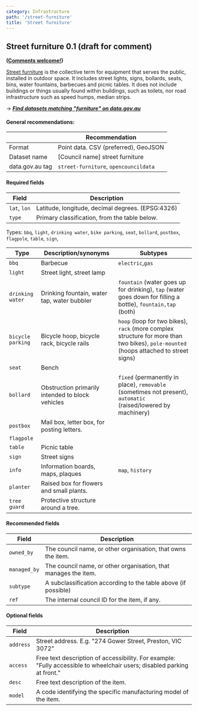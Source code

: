 ```yaml
---
category: Infrastructure
path: '/street-furniture'
title: 'Street furniture'
---
```

## Street furniture 0.1 (draft for comment)
**([Comments welcome!](https://github.com/okfnau/open-council-data/issues))**

[Street furniture](https://en.wikipedia.org/wiki/Street_furniture) is the collective term for equipment that serves the public, installed in outdoor space. It includes street lights, signs, bollards, seats, bins, water fountains, barbecues and picnic tables. It does not include buildings or things usually found within buildings, such as toilets, nor road infrastructure such as speed humps, median strips.

&rarr; <i>**[Find datasets matching "furniture" on data.gov.au](https://data.gov.au/dataset?q=furniture&sort=extras_harvest_portal+asc%2C+score+desc)**</i>

#### General recommendations:

&nbsp;| Recommendation
------|------------
Format| Point data. CSV (preferred), GeoJSON
Dataset name| [Council name] street furniture
data.gov.au tag| `street-furniture`, `opencouncildata`

#### Required fields

Field | Description
------|------------
`lat`, `lon`| Latitude, longitude, decimal degrees. (EPSG:4326) 
`type`| Primary classification, from the table below.

Types: `bbq`, `light`, `drinking water`, `bike parking`, `seat`, `bollard`, `postbox`, `flagpole`, `table`, `sign`, 

Type | Description/synonyms | Subtypes
---- |-------------|---------
`bbq`|Barbecue | `electric`,`gas`
`light`|Street light, street lamp
`drinking water`|Drinking fountain, water tap, water bubbler | `fountain` (water goes up for drinking), `tap` (water goes down for filling a bottle), `fountain,tap` (both)
`bicycle parking`|Bicycle hoop, bicycle rack, bicycle rails| `hoop` (loop for two bikes), `rack` (more complex structure for more than two bikes), `pole-mounted` (hoops attached to street signs)
`seat`|Bench
`bollard`|Obstruction primarily intended to block vehicles| `fixed` (permanently in place), `removable` (sometimes not present), `automatic` (raised/lowered by machinery)
`postbox`|Mail box, letter box, for posting letters.|
`flagpole`||
`table`|Picnic table
`sign`|Street signs
`info`|Information boards, maps, plaques|`map`, `history`
`planter`|Raised box for flowers and small plants.
`tree guard`|Protective structure around a tree.



#### Recommended fields

Field | Description
------|------------
`owned_by`| The council name, or other organisation, that owns the item.
`managed_by`| The council name, or other organisation, that manages the item.
`subtype` | A subclassification according to the table above (if possible)
`ref`| The internal council ID for the item, if any.

#### Optional fields

Field | Description
------|------------
`address` | Street address. E.g. "274 Gower Street, Preston, VIC 3072"
`access`| Free text description of accessibility. For example: "Fully accessible to wheelchair users; disabled parking at front."
`desc`| Free text description of the item.
`model`|A code identifying the specific manufacturing model of the item.